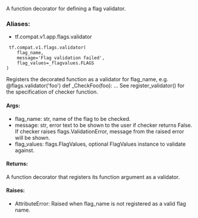 A function decorator for defining a flag validator.
### Aliases:
- tf.compat.v1.app.flags.validator

```
 tf.compat.v1.flags.validator(
    flag_name,
    message='Flag validation failed',
    flag_values=_flagvalues.FLAGS
)
```
Registers the decorated function as a validator for flag_name, e.g.
@flags.validator('foo') def _CheckFoo(foo): ...
See register_validator() for the specification of checker function.
#### Args:
- flag_name: str, name of the flag to be checked.
- message: str, error text to be shown to the user if checker returns False. If checker raises flags.ValidationError, message from the raised error will be shown.
- flag_values: flags.FlagValues, optional FlagValues instance to validate against.
#### Returns:
A function decorator that registers its function argument as a validator.
#### Raises:
- AttributeError: Raised when flag_name is not registered as a valid flag name.
